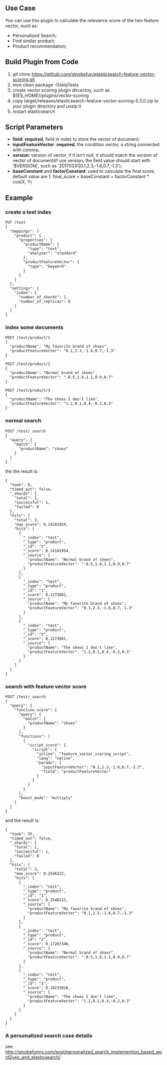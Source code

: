 ## Use Case
You can use this plugin to calculate the relevance score of the two feature vector, such as:
- Personalized Search;
- Find similar product;
- Product recommendation;

## Build Plugin from Code
1. git clone https://github.com/ginobefun/elasticsearch-feature-vector-scoring.git
2. mvn clean package -DskipTests
3. create vector scoring plugin dircectoy, such as ${ES_HOME}/plugins/vector-scoring
4. copy target/releases/elasticsearch-feature-vector-scoring-5.3.0.zip to your plugin directory and unzip it
5. restart elasticsearch

## Script Parameters
- **field**: **required**, field in index to store the vector of document;
- **inputFeatureVector**: **required**,  the condition vector, a string connected with comma;
- **version**: version of vector, if it isn't null, it should match the version of vector of document(if use version, the field value should start with ‘$VERSION|’, such as '20170331|0.1,2.3,-1.6,0.7,-1.3');
- **baseConstant** and **factorConstant**: used to calculate the final score, default value are 1. final_score = baseConstant + factorConstant * cos(X, Y)

## Example
### create a test index

    PUT /test
    {
      "mappings": {
        "product": {
          "properties": {
            "productName": {
              "type": "text",
              "analyzer": "standard"
            },
            "productFeatureVector": {
              "type": "keyword"
            }
          }
        }
      },
      "settings": {
        "index": {
          "number_of_shards": 1,
          "number_of_replicas": 0
        }
      }
    }

### index some documents

    POST /test/product/1
    {
      "productName": "My favorite brand of shoes",
      "productFeatureVector": "0.1,2.3,-1.6,0.7,-1.3"
    }
    
    POST /test/product/2
    {
      "productName": "Normal brand of shoes",
      "productFeatureVector": "-0.5,1.6,1.1,0.9,0.7"
    }
    
    POST /test/product/3
    {
      "productName": "The shoes I don't like",
      "productFeatureVector": "1.2,0.1,0.4,-0.2,0.3"
    }

### normal search

    POST /test/_search
    {
      "query": {
        "match": {
          "productName": "shoes"
        }
      }
    }

the the result is: 

    {
      "took": 8,
      "timed_out": false,
      "_shards": {
        "total": 1,
        "successful": 1,
        "failed": 0
      },
      "hits": {
        "total": 3,
        "max_score": 0.14181954,
        "hits": [
          {
            "_index": "test",
            "_type": "product",
            "_id": "2",
            "_score": 0.14181954,
            "_source": {
              "productName": "Normal brand of shoes",
              "productFeatureVector": "-0.5,1.6,1.1,0.9,0.7"
            }
          },
          {
            "_index": "test",
            "_type": "product",
            "_id": "1",
            "_score": 0.1273061,
            "_source": {
              "productName": "My favorite brand of shoes",
              "productFeatureVector": "0.1,2.3,-1.6,0.7,-1.3"
            }
          },
          {
            "_index": "test",
            "_type": "product",
            "_id": "3",
            "_score": 0.1273061,
            "_source": {
              "productName": "The shoes I don't like",
              "productFeatureVector": "1.2,0.1,0.4,-0.2,0.3"
            }
          }
        ]
      }
    }

### search with feature vector score

    POST /test/_search
    {
      "query": {
        "function_score": {
          "query": {
            "match": {
              "productName": "shoes"
            }
          },
          "functions": [
            {
              "script_score": {
                "script": {
                  "inline": "feature_vector_scoring_script",
                  "lang": "native",
                  "params": {
                    "inputFeatureVector": "0.1,2.3,-1.6,0.7,-1.3",
                    "field": "productFeatureVector"
                  }
                }
              }
            }
          ],
          "boost_mode": "multiply"
        }
      }
    }

and the result is: 

    {
      "took": 35,
      "timed_out": false,
      "_shards": {
        "total": 1,
        "successful": 1,
        "failed": 0
      },
      "hits": {
        "total": 3,
        "max_score": 0.2546122,
        "hits": [
          {
            "_index": "test",
            "_type": "product",
            "_id": "1",
            "_score": 0.2546122,
            "_source": {
              "productName": "My favorite brand of shoes",
              "productFeatureVector": "0.1,2.3,-1.6,0.7,-1.3"
            }
          },
          {
            "_index": "test",
            "_type": "product",
            "_id": "2",
            "_score": 0.17267346,
            "_source": {
              "productName": "Normal brand of shoes",
              "productFeatureVector": "-0.5,1.6,1.1,0.9,0.7"
            }
          },
          {
            "_index": "test",
            "_type": "product",
            "_id": "3",
            "_score": 0.10233018,
            "_source": {
              "productName": "The shoes I don't like",
              "productFeatureVector": "1.2,0.1,0.4,-0.2,0.3"
            }
          }
        ]
      }
    }
    
### A personalized search case details
see http://ginobefunny.com/post/personalized_search_implemention_based_word2vec_and_elasticsearch/